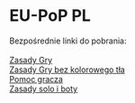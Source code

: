 # EU-PoP PL
Bezpośrednie linki do pobrania:\
\
[Zasady Gry](https://github.com/SirYaro/EU-PoP/raw/master/Europa_Universalis-Zasady_1.0.0_pl_rev_230328.pdf "Zasady Gry")\
[Zasady Gry bez kolorowego tła](https://github.com/SirYaro/EU-PoP/raw/master/Europa_Universalis-Zasady_1.0.0_pl_rev_230328-NOBG.pdf "Zasady Gry bez kolorowego tła")\
[Pomoc gracza](https://github.com/SirYaro/EU-PoP/raw/master/Europa_Universalis-Pomoc_Gracza_1.0.0_pl_rev_0.01.pdf "Pomoc gracza")\
[Zasady solo i boty](https://github.com/SirYaro/EU-PoP/raw/master/Europa_Universalis-Zasady-Solo-i-Boty_1.0.0_pl_rev_0.01.pdf "Zasady solo i boty")
